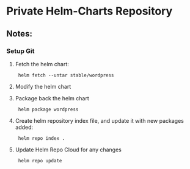 # Private Helm-Charts Repository
## Notes:
### Setup Git
1. Fetch the helm chart:

        helm fetch --untar stable/wordpress
2. Modify the helm chart
3. Package back the helm chart

        helm package wordpress
4. Create helm repository index file, and update it with new packages added:

        helm repo index .
5. Update Helm Repo Cloud for any changes

        helm repo update
    
